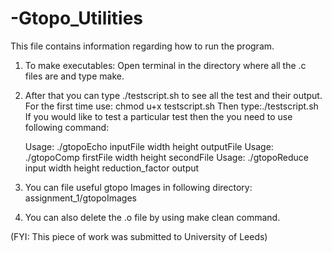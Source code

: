 # -Gtopo_Utilities

This file contains information regarding how to run the program.

1. To make executables: Open terminal in the directory where all the .c files are and type make.
2. After that you can type ./testscript.sh to see all the test and their output.
	For the first time use: chmod u+x testscript.sh
	Then type:./testscript.sh
   If you would like to test a particular test then the you need to use following command:

   	Usage: ./gtopoEcho inputFile width height outputFile
	Usage: ./gtopoComp firstFile width height secondFile
	Usage: ./gtopoReduce input width height reduction_factor output

3. You can file useful gtopo Images in following directory: assignment_1/gtopoImages

4. You can also delete the .o file by using make clean command.

(FYI: This piece of work was submitted to University of Leeds)
